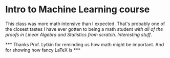 # Intro to Machine Learning course

This class was more math intensive than I expected. That's probably one of the closest tastes I have ever gotten to being a math student *with all of the proofs in Linear Algebra and Statistics from scratch. Interesting stuff*. 


*** Thanks Prof. Lytkin for reminding us how math might be important. And for showing how fancy LaTeX is ***
